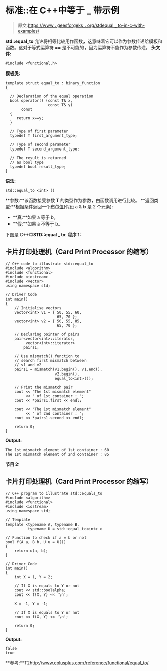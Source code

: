 # 标准::在 C++中等于 _ 带示例

> 原文:[https://www . geesforgeks . org/stdequal _ to-in-c-with-examples/](https://www.geeksforgeeks.org/stdequal_to-in-c-with-examples/)

**std::equal_to** 允许将相等比较用作函数，这意味着它可以作为参数传递给模板和函数。这对于等式运算符 **==** 是不可能的，因为运算符不能作为参数传递。
**头文件:**

```
#include <functional.h>
```

**模板类:**

```
template struct equal_to : binary_function
{

  // Declaration of the equal operation
  bool operator() (const T& x,
                   const T& y) 
       const 
  { 
     return x==y;
  }

  // Type of first parameter
  typedef T first_argument_type;

  // Type of second parameter
  typedef T second_argument_type;

  // The result is returned
  // as bool type
  typedef bool result_type;
}
```

**语法:**

```
std::equal_to <int> ()
```

**参数:**该函数接受参数 **T** 的类型作为参数，由函数调用进行比较。
**返回类型:**根据条件返回一个[布尔值](https://www.geeksforgeeks.org/bool-data-type-in-c/)(假设 a & b 是 2 个元素):

*   **真:**如果 a 等于 b。
*   **假:**如果 a 不等于 b。

下图是 C++中**STD::equal _ to**:
**程序 1:**

## 卡片打印处理机（Card Print Processor 的缩写）

```
// C++ code to illustrate std::equal_to
#include <algorithm>
#include <functional>
#include <iostream>
#include <vector>
using namespace std;

// Driver Code
int main()
{
    // Initialise vectors
    vector<int> v1 = { 50, 55, 60,
                       65, 70 };
    vector<int> v2 = { 50, 55, 85,
                       65, 70 };

    // Declaring pointer of pairs
    pair<vector<int>::iterator,
         vector<int>::iterator>
        pairs1;

    // Use mismatch() function to
    // search first mismatch between
    // v1 and v2
    pairs1 = mismatch(v1.begin(), v1.end(),
                      v2.begin(),
                      equal_to<int>());

    // Print the mismatch pair
    cout << "The 1st mismatch element"
         << " of 1st container : ";
    cout << *pairs1.first << endl;

    cout << "The 1st mismatch element"
         << " of 2nd container : ";
    cout << *pairs1.second << endl;

    return 0;
}
```

**Output:** 

```
The 1st mismatch element of 1st container : 60
The 1st mismatch element of 2nd container : 85
```

**节目 2:**

## 卡片打印处理机（Card Print Processor 的缩写）

```
// C++ program to illustrate std::equals_to
#include <algorithm>
#include <functional>
#include <iostream>
using namespace std;

// Template
template <typename A, typename B,
          typename U = std::equal_to<int> >

// Function to check if a = b or not
bool f(A a, B b, U u = U())
{
    return u(a, b);
}

// Driver Code
int main()
{
    int X = 1, Y = 2;

    // If X is equals to Y or not
    cout << std::boolalpha;
    cout << f(X, Y) << '\n';

    X = -1, Y = -1;

    // If X is equals to Y or not
    cout << f(X, Y) << '\n';

    return 0;
}
```

**Output:** 

```
false
true
```

**参考:**T2http://www.cplusplus.com/reference/functional/equal_to/
